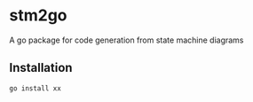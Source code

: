 # stm2go

A go package for code generation from state machine diagrams

## Installation

```sh
go install xx
```

